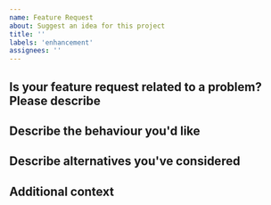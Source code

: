 ```yaml
---
name: Feature Request
about: Suggest an idea for this project
title: ''
labels: 'enhancement'
assignees: ''
---
```


## Is your feature request related to a problem? Please describe
<!-- A clear and concise description of what the problem is. Examnple: I'm always frustrated when [...] because [...]  -->

## Describe the behaviour you'd like
<!-- A clear and concise description of what you want to happen. -->

## Describe alternatives you've considered
<!-- A clear and concise description of any alternative solutions or features you've considered. -->

## Additional context
<!-- Add any other context or screenshots about the feature request here. -->
